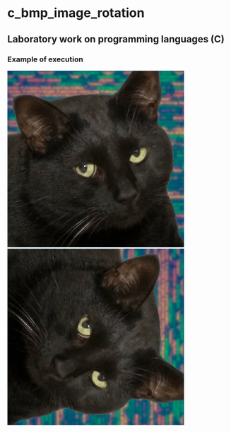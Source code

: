 # c_bmp_image_rotation
## Laboratory work on programming languages (C)
### Example of execution
![cat](examples/cat.bmp) ![cat](examples/cat_out.bmp)